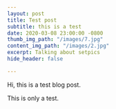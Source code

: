 ```yaml
---
layout: post
title: Test post
subtitle: this is a test
date: 2020-03-08 23:00:00 -0800
thumb_img_path: "/images/7.jpg"
content_img_path: "/images/2.jpg"
excerpt: Talking about setpics
hide_header: false

---
```

Hi, this is a test blog post. 

This is only a test.